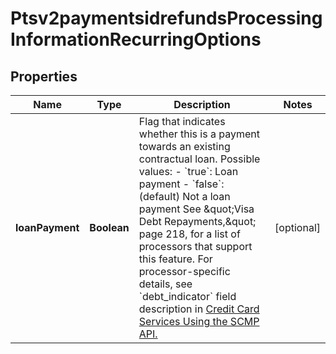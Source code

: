 
# Ptsv2paymentsidrefundsProcessingInformationRecurringOptions

## Properties
Name | Type | Description | Notes
------------ | ------------- | ------------- | -------------
**loanPayment** | **Boolean** | Flag that indicates whether this is a payment towards an existing contractual loan.  Possible values: - &#x60;true&#x60;: Loan payment - &#x60;false&#x60;: (default) Not a loan payment See \&quot;Visa Debt Repayments,\&quot; page 218, for a list of processors that support this feature. For processor-specific details, see &#x60;debt_indicator&#x60; field description in [Credit Card Services Using the SCMP API.](https://apps.cybersource.com/library/documentation/dev_guides/CC_Svcs_SCMP_API/html/wwhelp/wwhimpl/js/html/wwhelp.htm)  |  [optional]



